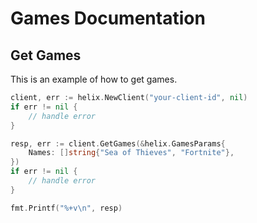 # Games Documentation

## Get Games

This is an example of how to get games.

```go
client, err := helix.NewClient("your-client-id", nil)
if err != nil {
    // handle error
}

resp, err := client.GetGames(&helix.GamesParams{
    Names: []string{"Sea of Thieves", "Fortnite"},
})
if err != nil {
    // handle error
}

fmt.Printf("%+v\n", resp)
```
